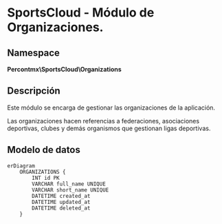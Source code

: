 # SportsCloud - Módulo de Organizaciones.

## Namespace

**Percontmx\SportsCloud\Organizations**

## Descripción

Este módulo se encarga de gestionar las organizaciones de la aplicación.

Las organizaciones hacen referencias a federaciones, asociaciones deportivas, clubes y demás organismos que gestionan ligas deportivas.

## Modelo de datos

```mermaid
erDiagram
    ORGANIZATIONS {
        INT id PK
        VARCHAR full_name UNIQUE
        VARCHAR short_name UNIQUE
        DATETIME created_at
        DATETIME updated_at
        DATETIME deleted_at
    }
```